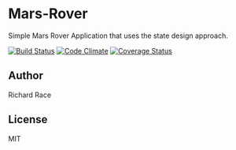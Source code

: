 Mars-Rover
==========

Simple Mars Rover Application that uses the state design approach.

[![Build Status](https://secure.travis-ci.org/richrace/Mars-Rover.png)](http://travis-ci.org/richrace/Mars-Rover) [![Code Climate](https://codeclimate.com/github/richrace/Mars-Rover.png)](https://codeclimate.com/github/richrace/Mars-Rover) [![Coverage Status](https://coveralls.io/repos/richrace/Mars-Rover/badge.png)](https://coveralls.io/r/richrace/Mars-Rover)


## Author 

Richard Race


## License

MIT
